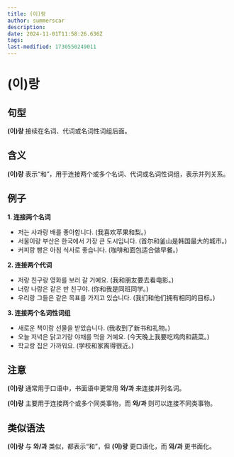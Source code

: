 ```yaml
---
title: (이)랑
author: summerscar
description:
date: 2024-11-01T11:58:26.636Z
tags:
last-modified: 1730550249011
---
```


# (이)랑

## 句型

**(이)랑** 接续在名词、代词或名词性词组后面。

## 含义

**(이)랑** 表示“和”，用于连接两个或多个名词、代词或名词性词组，表示并列关系。

## 例子

**1. 连接两个名词**

* <Speak>저는 사과랑 배를 좋아합니다.</Speak>  (我喜欢苹果和梨。)
* <Speak>서울이랑 부산은 한국에서 가장 큰 도시입니다.</Speak>  (首尔和釜山是韩国最大的城市。)
* <Speak>커피랑 빵은 아침 식사로 좋습니다.</Speak>  (咖啡和面包适合做早餐。)

**2. 连接两个代词**

* <Speak>저랑 친구랑 영화를 보러 갈 거예요.</Speak>  (我和朋友要去看电影。)
* <Speak>너랑 나랑은 같은 반 친구야.</Speak>  (你和我是同班同学。)
* <Speak>우리랑 그들은 같은 목표를 가지고 있습니다.</Speak>  (我们和他们拥有相同的目标。)

**3. 连接两个名词性词组**

* <Speak>새로운 책이랑 선물을 받았습니다.</Speak>  (我收到了新书和礼物。)
* <Speak>오늘 저녁은 닭고기랑 야채를 먹을 거예요.</Speak>  (今天晚上我要吃鸡肉和蔬菜。)
* <Speak>학교랑 집은 가까워요.</Speak>  (学校和家离得很近。)


## 注意

**(이)랑** 通常用于口语中，书面语中更常用 **와/과** 来连接并列名词。

**(이)랑** 主要用于连接两个或多个同类事物，而 **와/과** 则可以连接不同类事物。

## 类似语法

**(이)랑** 与 **와/과** 类似，都表示“和”，但 **(이)랑** 更口语化，而 **와/과** 更书面化。
